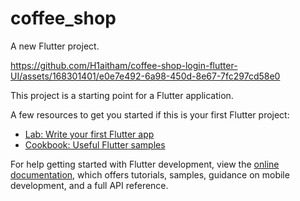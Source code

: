 # coffee_shop

A new Flutter project.

https://github.com/H1aitham/coffee-shop-login-flutter-UI/assets/168301401/e0e7e492-6a98-450d-8e67-7fc297cd58e0


This project is a starting point for a Flutter application.

A few resources to get you started if this is your first Flutter project:

- [Lab: Write your first Flutter app](https://docs.flutter.dev/get-started/codelab)
- [Cookbook: Useful Flutter samples](https://docs.flutter.dev/cookbook)

For help getting started with Flutter development, view the
[online documentation](https://docs.flutter.dev/), which offers tutorials,
samples, guidance on mobile development, and a full API reference.
